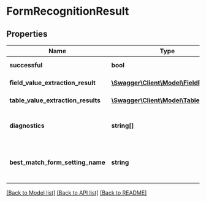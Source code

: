 # FormRecognitionResult

## Properties
Name | Type | Description | Notes
------------ | ------------- | ------------- | -------------
**successful** | **bool** | True if the operation was successful, false otherwise | [optional] 
**field_value_extraction_result** | [**\Swagger\Client\Model\FieldResult[]**](FieldResult.md) | Result of form field OCR data extraction | [optional] 
**table_value_extraction_results** | [**\Swagger\Client\Model\TableResult[]**](TableResult.md) | Result of form table OCR data extraction | [optional] 
**diagnostics** | **string[]** | Diagnostic images - default is null, enable diagnostics&#x3D;true to populate this parameter with one image per field | [optional] 
**best_match_form_setting_name** | **string** | Optional; populated when using photo/recognize/form/advanced with the Setting Name of the best-matching highest-relevance form | [optional] 

[[Back to Model list]](../README.md#documentation-for-models) [[Back to API list]](../README.md#documentation-for-api-endpoints) [[Back to README]](../README.md)



